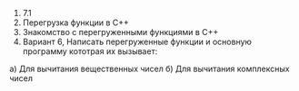 1) 7.1
2) Перегрузка функции в C++
3) Знакомство с перегруженными функциями в C++
4) Вариант 6, Написать перегруженные функции и основную программу кототрая их вызывает:

  а) Для вычитания вещественных чисел
  б) Для вычитания комплексных чисел
